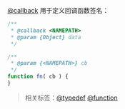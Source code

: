 [@callback](http://usejsdoc.org/tags-callback.html) 用于定义回调函数签名：

```js
/**
 * @callback <NAMEPATH>
 * @param {Object} data
 */

/**
 * @param {<NAMEPATH>} cb
 */
function fn( cb ) {
}
```

> 相关标签：[@typedef](http://usejsdoc.org/tags-typedef.html) [@function](http://usejsdoc.org/tags-function.html)
